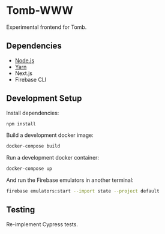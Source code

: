 # Tomb-WWW

Experimental frontend for Tomb.

## Dependencies

- [Node.js](https://nodejs.org/en/)
- [Yarn](https://yarnpkg.com/)
- Next.js
- Firebase CLI

## Development Setup

Install dependencies:

```bash
npm install
```

Build a development docker image:
  
```bash
docker-compose build
```

Run a development docker container:
  
```bash
docker-compose up
```

And run the Firebase emulators in another terminal:
  
```bash
firebase emulators:start --import state --project default
```

## Testing

Re-implement Cypress tests.
